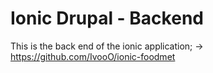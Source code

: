 Ionic Drupal - Backend
===========================

This is the back end of the ionic application; -> https://github.com/IvooO/ionic-foodmet

